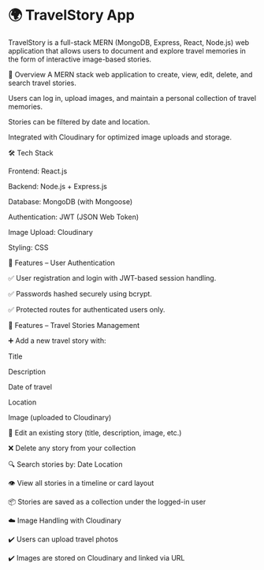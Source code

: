 # 🌍 TravelStory App

TravelStory is a full-stack MERN (MongoDB, Express, React, Node.js) web application that allows users to document and explore travel memories in the form of interactive image-based stories.

📌 Overview
A MERN stack web application to create, view, edit, delete, and search travel stories.

Users can log in, upload images, and maintain a personal collection of travel memories.

Stories can be filtered by date and location.

Integrated with Cloudinary for optimized image uploads and storage.




🛠️ Tech Stack

Frontend: React.js

Backend: Node.js + Express.js

Database: MongoDB (with Mongoose)

Authentication: JWT (JSON Web Token)

Image Upload: Cloudinary

Styling: CSS 





🔐 Features – User Authentication

✅ User registration and login with JWT-based session handling.

✅ Passwords hashed securely using bcrypt.

✅ Protected routes for authenticated users only.

📝 Features – Travel Stories Management


➕ Add a new travel story with:

  Title

  Description

  Date of travel

  Location

  Image (uploaded to Cloudinary)

🔁 Edit an existing story (title, description, image, etc.)

❌ Delete any story from your collection

🔍 Search stories by:
  Date
  Location

👁️ View all stories in a timeline or card layout

📦 Stories are saved as a collection under the logged-in user

☁️ Image Handling with Cloudinary

✔️ Users can upload travel photos

✔️ Images are stored on Cloudinary and linked via URL

